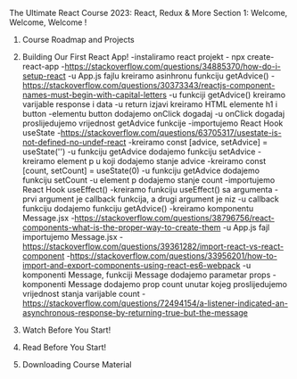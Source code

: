 The Ultimate React Course 2023: React, Redux & More
Section 1: Welcome, Welcome, Welcome !


1. Course Roadmap and Projects

2. Building Our First React App!
-instaliramo react projekt - npx create-react-app
-https://stackoverflow.com/questions/34885370/how-do-i-setup-react
-u App.js fajlu kreiramo asinhronu funkciju getAdvice()
-https://stackoverflow.com/questions/30373343/reactjs-component-names-must-begin-with-capital-letters
-u funkciji getAdvice() kreiramo varijable response i data
-u return izjavi kreiramo HTML elemente h1 i button
-elementu button dodajemo onClick dogadaj
-u onClick dogadaj proslijedujemo vrijednost getAdvice funkcije
-importujemo React Hook useState
-https://stackoverflow.com/questions/63705317/usestate-is-not-defined-no-undef-react
-kreiramo const [advice, setAdvice] = useState('')
-u funkciju getAdvice dodajemo funkciju setAdvice
-kreiramo element p u koji dodajemo stanje advice
-kreiramo const [count, setCount] = useState(0)
-u funkciju getAdvice dodajemo funkciju setCount 
-u element p dodajemo stanje count
-importujemo React Hook useEffect()
-kreiramo funkciju useEffect() sa argumenta
-prvi argument je callback funkcija, a drugi argument je niz
-u callback funkciju dodajemo funkciju getAdvice()
-kreiramo komponentu Message.jsx
-https://stackoverflow.com/questions/38796756/react-components-what-is-the-proper-way-to-create-them
-u App.js fajl importujemo Message.jsx
-https://stackoverflow.com/questions/39361282/import-react-vs-react-component
-https://stackoverflow.com/questions/33956201/how-to-import-and-export-components-using-react-es6-webpack
-u komponenti Message, funkciji Message dodajemo parametar props
-komponenti Message dodajemo prop count unutar kojeg proslijedujemo vrijednost stanja varijable count
-https://stackoverflow.com/questions/72494154/a-listener-indicated-an-asynchronous-response-by-returning-true-but-the-message

3. Watch Before You Start!

4. Read Before You Start!

5. Downloading Course Material